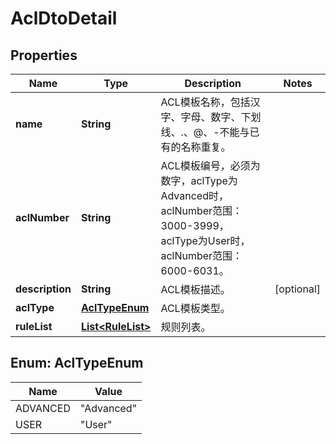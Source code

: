
# AclDtoDetail

## Properties
Name | Type | Description | Notes
------------ | ------------- | ------------- | -------------
**name** | **String** | ACL模板名称，包括汉字、字母、数字、下划线、.、@、-不能与已有的名称重复。 | 
**aclNumber** | **String** | ACL模板编号，必须为数字，aclType为Advanced时，aclNumber范围：3000-3999，aclType为User时，aclNumber范围：6000-6031。 | 
**description** | **String** | ACL模板描述。 |  [optional]
**aclType** | [**AclTypeEnum**](#AclTypeEnum) | ACL模板类型。 | 
**ruleList** | [**List&lt;RuleList&gt;**](RuleList.md) | 规则列表。 | 


<a name="AclTypeEnum"></a>
## Enum: AclTypeEnum
Name | Value
---- | -----
ADVANCED | &quot;Advanced&quot;
USER | &quot;User&quot;



